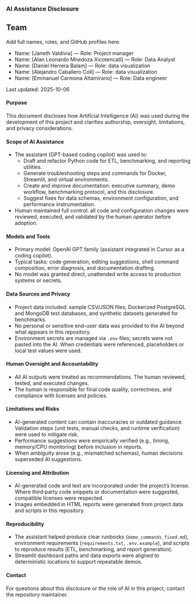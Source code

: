 ### AI Assistance Disclosure
## Team

Add full names, roles, and GitHub profiles here.

- Name: [Janeth Valdivia] — Role: Project manager
- Name: [Alan Leonardo Mnedoza Xicotencatl] — Role: Data Analyst
- Name: [Daniel Herrera Balam] — Role: data visualization
- Name: [Alejandro Caballero Coll] — Role: data visualization 
- Name: [Emmanuel Carmona Altamirano] — Role: Data engineer


Last updated: 2025-10-06

#### Purpose
This document discloses how Artificial Intelligence (AI) was used during the development of this project and clarifies authorship, oversight, limitations, and privacy considerations.

#### Scope of AI Assistance
- The assistant (GPT-based coding copilot) was used to:
  - Draft and refactor Python code for ETL, benchmarking, and reporting utilities.
  - Generate troubleshooting steps and commands for Docker, Streamlit, and virtual environments.
  - Create and improve documentation: executive summary, demo workflow, benchmarking protocol, and this disclosure.
  - Suggest fixes for data schemas, environment configuration, and performance instrumentation.
- Human maintained full control: all code and configuration changes were reviewed, executed, and validated by the human operator before adoption.

#### Models and Tools
- Primary model: OpenAI GPT family (assistant integrated in Cursor as a coding copilot).
- Typical tasks: code generation, editing suggestions, shell command composition, error diagnosis, and documentation drafting.
- No model was granted direct, unattended write access to production systems or secrets.

#### Data Sources and Privacy
- Project data included: sample CSV/JSON files, Dockerized PostgreSQL and MongoDB test databases, and synthetic datasets generated for benchmarks.
- No personal or sensitive end-user data was provided to the AI beyond what appears in this repository.
- Environment secrets are managed via `.env` files; secrets were not pasted into the AI. When credentials were referenced, placeholders or local test values were used.

#### Human Oversight and Accountability
- All AI outputs were treated as recommendations. The human reviewed, tested, and executed changes.
- The human is responsible for final code quality, correctness, and compliance with licenses and policies.

#### Limitations and Risks
- AI-generated content can contain inaccuracies or outdated guidance. Validation steps (unit tests, manual checks, and runtime verification) were used to mitigate risk.
- Performance suggestions were empirically verified (e.g., timing, memory/CPU monitoring) before inclusion in reports.
- When ambiguity arose (e.g., mismatched schemas), human decisions superseded AI suggestions.

#### Licensing and Attribution
- AI-generated code and text are incorporated under the project’s license. Where third‑party code snippets or documentation were suggested, compatible licenses were respected.
- Images embedded in HTML reports were generated from project data and scripts in this repository.

#### Reproducibility
- The assistant helped produce clear runbooks (`demo_commands_fixed.md`), environment requirements (`requirements.txt`, `.env.example`), and scripts to reproduce results (ETL, benchmarking, and report generation).
- Streamlit dashboard paths and data exports were aligned to deterministic locations to support repeatable demos.

#### Contact
For questions about this disclosure or the role of AI in this project, contact the repository maintainer.


